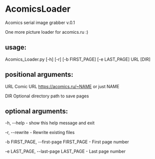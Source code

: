 # AcomicsLoader

Acomics serial image grabber v.0.1

One more picture loader for acomics.ru :)

## usage: 

Acomics_Loader.py [-h] [-r] [-b FIRST_PAGE] [-e LAST_PAGE] URL [DIR]


## positional arguments:

  URL                   Comic URL https://acomics.ru/~NAME or just NAME

  DIR                   Optional directory path to save pages

## optional arguments:

  -h, --help            - show this help message and exit

  -r, --rewrite         - Rewrite existing files

  -b FIRST_PAGE, --first-page FIRST_PAGE - First page number

  -e LAST_PAGE,  --last-page LAST_PAGE   - Last page number

